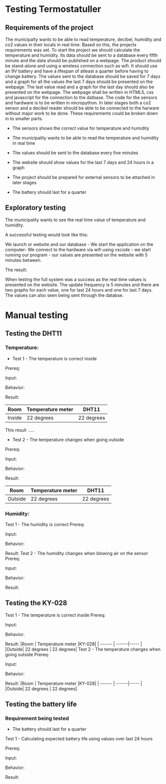 # Testing Termostatuller
## Requirements of the project
The municipalty wants to be able to read temperature, decibel, humidity and co2 values in their locals in real time. Based on this, the projects requirements was set. To start the project we should calculate the temperature and humidity. Its data should be sent to a database every fifth minute and the data should be published on a webpage. The product should be stand-alone and using a wireless connection such as wifi. It should use an 9V battery and have a lifespan of atleast a quarter before having to change battery. The values sent to the database should be saved for 7 days and a graph for all the values the last 7 days should be presented on the webpage. The last value read and a graph for the last day should also be presented on the webpage. The webpage shall be written in HTML5, css and javascript for the connection to the datbase. The code for the sensors and hardware is to be written in micropython. In later stages both a co2 sensor and a decibel reader should be able to be connected to the harware without major work to be done.
These requirements could be broken down in to smaller parts.
- The sensors shows the correct value for temperature and humidity

- The municipality wants to be able to read the temperature and humidity in real time

- The values should be sent to the database every five minutes

- The website should show values for the last 7 days and 24 
hours in a graph

- The project should be prepared for external sensors to be attached in later stages

- The battery should last for a quarter


## Exploratory testing
The municipality wants to see the real time value of temperature and humidity.

A successful testing would look like this:

We launch or website and our database - We start the application on the computer- We connect to the hardware via wifi using vscode - we start running our program - our values are presented on the website with 5 minutes between.

The result:

When testing the full system was a success as the real time values is presented on the website. The update frequency is 5 minutes and there are two graphs for each value, one for last 24 hours and one for last 7 days. The values can also seen being sent through the databse.


# Manual testing
## Testing the DHT11
### Temperature:
* Test 1 - The temperature is correct inside

Prereq:

Input:

Behavior:



Result:

|Room | Temperature meter |DHT11|
| ------ | ------|----- |
|Inside| 22 degrees | 22 degrees|

This resulr .....

* Test 2 - The temperature changes when going outside

Prereq:

Input:

Behavior:



Result:

|Room | Temperature meter |DHT11|
| ------ | ------|----- |
|Outside| 22 degrees | 22 degrees|


### Humidity:
Test 1 - The humidity is correct
Prereq:

Input:

Behavior:



Result:
Test 2 - The humidity changes when blowing air on the sensor
Prereq:

Input:

Behavior:



Result:

## Testing the KY-028
Test 1 - The temperature is correct inside
Prereq:

Input:

Behavior:



Result:
|Room | Temperature meter |KY-028|
| ------ | ------|----- |
|Outside| 22 degrees | 22 degrees|
Test 2 - The temperature changes when going outside
Prereq:

Input:

Behavior:



Result:
|Room | Temperature meter |KY-028|
| ------ | ------|----- |
|Outside| 22 degrees | 22 degrees|

## Testing the battery life
### Requirement being tested
- The battery should last for a quarter

Test 1 - Calculating expected battery life using values over last 24 hours

Prereq:

Input:

Behavior:

Result: